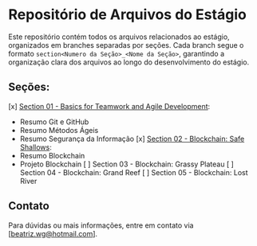 # Repositório de Arquivos do Estágio

Este repositório contém todos os arquivos relacionados ao estágio, organizados em branches separadas por seções. Cada branch segue o formato `section<Numero da Seção>_<Nome da Seção>`, garantindo a organização clara dos arquivos ao longo do desenvolvimento do estágio.

## Seções:
[x] [Section 01 - Basics for Teamwork and Agile Development](https://github.com/BeatrizWG/reports-and-projects/tree/section01_Basics/section01_Basics):
  - Resumo Git e GitHub
  - Resumo Métodos Ágeis
  - Resumo Segurança da Informação
[x] [Section 02 - Blockchain: Safe Shallows](https://github.com/BeatrizWG/reports-and-projects/tree/section02_Blockchain_SafeShallows/section02_Blockchain_SafeShallows):
  - Resumo Blockchain
  - Projeto Blockchain
[ ] Section 03 - Blockchain: Grassy Plateau
[ ] Section 04 - Blockchain: Grand Reef
[ ] Section 05 - Blockchain: Lost River


## Contato

Para dúvidas ou mais informações, entre em contato via [beatriz.wg@hotmail.com].
